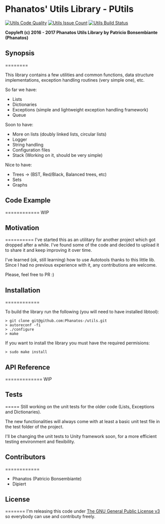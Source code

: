 # Phanatos' Utils Library - PUtils 
[![Utils Code Quality](https://codeclimate.com/github/Phanatos-/utils/badges/gpa.svg)](https://codeclimate.com/github/Phanatos-/utils)
[![Utils Issue Count](https://codeclimate.com/github/Phanatos-/utils/badges/issue_count.svg)](https://codeclimate.com/github/Phanatos-/utils)
[![Utils Build Status](https://travis-ci.org/Phanatos-/utils.svg?branch=master)](https://travis-ci.org/Phanatos-/utils)

__Copyleft (c) 2016 - 2017 Phanatos Utils Library by Patricio Bonsembiante (Phanatos)__

## Synopsis
   ========

This library contains a few utilities and common functions, data structure implementations, exception handling routines (very simple one), etc.

So far we have: 

* Lists
* Dictionaries 
* Exceptions (simple and lightweight exception handling framework) 
* Queue 

Soon to have:

* More on lists (doubly linked lists, circular lists) 
* Logger
* String handling
* Configuration files
* Stack (Working on it, should be very simple) 

Nice to have: 

* Trees -> (BST, Red/Black, Balanced trees, etc)
* Sets
* Graphs 


## Code Example
   ============
WIP

## Motivation
   ==========
I've started this as an utilitary for another project which got dropped after a while. I've found some of the code and decided to upload it to share it and keep improving it over time. 

I've learned (ok, still learning) how to use Autotools thanks to this little lib. Since I had no previous experience with it, any contributions are welcome. 

Please, feel free to PR :)

## Installation
   ============

To build the library run the following (you will need to have installed libtool): 
    
    > git clone git@github.com:Phanatos-/utils.git
    > autoreconf -fi
    > ./configure
    > make 

If you want to install the library you must have the required permisions:

    > sudo make install

## API Reference
   =============
WIP

## Tests
   =====
Still working on the unit tests for the older code (Lists, Exceptions and Dictionaries).

The new functionalities will always come with at least a basic unit test file in the test folder of the project. 

I'll be changing the unit tests to Unity framework soon, for a more efficient testing environment and flexibility.

## Contributors
   ============
* Phanatos (Patricio Bonsembiante)
* Dipiert 

## License
   =======
I'm releasing this code under [The GNU General Public License v3](./COPYING) so everybody can use and contributy freely.
